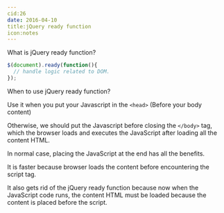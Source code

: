 ```yaml
---
cid:26
date: 2016-04-10
title:jQuery ready function
icon:notes
---
```


What is jQuery ready function?



~~~ javascript
$(document).ready(function(){
  // handle logic related to DOM.
});
~~~


When to use jQuery ready function?

Use it when you put your Javascript in the `<head>` (Before your body content)

Otherwise, we should put the Javascript before closing the `</body>` tag, which the browser loads and executes the JavaScript after loading all the content HTML.

In normal case, placing the JavaScript at the end has all the benefits.

It is faster because browser loads the content before encountering the script tag.

It also gets rid of the jQuery ready function because now when the JavaScript code runs, the content HTML must be loaded because the content is placed before the script.